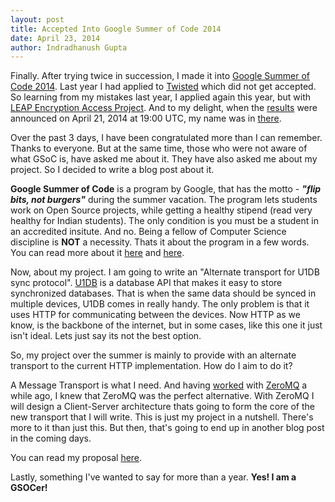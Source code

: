 ```yaml
---
layout: post
title: Accepted Into Google Summer of Code 2014
date: April 23, 2014
author: Indradhanush Gupta
---
```


Finally. After trying twice in succession, I made it into [Google Summer of Code 2014](http://www.google-melange.com/gsoc/homepage/google/gsoc2014). Last year I had applied to [Twisted](https://twistedmatrix.com/) which did not get accepted. So learning from my mistakes last year, I applied again this year, but with [LEAP Encryption Access Project](http://leap.se/). And to my delight, when the [results](http://www.google-melange.com/gsoc/projects/list/google/gsoc2014) were announced on April 21, 2014 at 19:00 UTC, my name was in [there](http://www.google-melange.com/gsoc/org2/google/gsoc2014/leap).

Over the past 3 days, I have been congratulated more than I can remember. Thanks to everyone. But at the same time, those who were not aware of what GSoC is, have asked me about it. They have also asked me about my project. So I decided to write a blog post about it.

**Google Summer of Code** is a program by Google, that has the motto - ***"flip bits, not burgers"*** during the summer vacation. The program lets students work on Open Source projects, while getting a healthy stipend (read very healthy for Indian students). The only condition is you must be a student in an accredited insitute. And no. Being a fellow of Computer Science discipline is **NOT** a necessity. Thats it about the program in a few words. You can read more about it [here](http://www.google-melange.com/gsoc/document/show/gsoc_program/google/gsoc2014/about_page) and [here](http://www.google-melange.com/gsoc/document/show/gsoc_program/google/gsoc2014/help_page). 

Now, about my project. I am going to write an "Alternate transport for U1DB sync protocol". [U1DB](https://one.ubuntu.com/developer/data/u1db/index) is a database API that makes it easy to store synchronized databases. That is when the same data should be synced in multiple devices, U1DB comes in really handy. The only problem is that it uses HTTP for communicating between the devices. Now HTTP as we know, is the backbone of the internet, but in some cases, like this one it just isn't ideal. Lets just say its not the best option. 

So, my project over the summer is mainly to provide with an alternate transport to the current HTTP implementation. How do I aim to do it? 

A Message Transport is what I need. And having [worked](http://github.com/indradhanush/file-collection-server) with [ZeroMQ](http://zeromq.org/) a while ago, I knew that ZeroMQ was the perfect alternative. With ZeroMQ I will design a Client-Server architecture thats going to form the core of the new transport that I will write. This is just my project in a nutshell. There's more to it than just this. But then, that's going to end up in another blog post in the coming days.

You can read my proposal [here](http://www.google-melange.com/gsoc/proposal/review/student/google/gsoc2014/indradhanush/5668600916475904). 

Lastly, something I've wanted to say for more than a year. **Yes! I am a GSOCer!**

